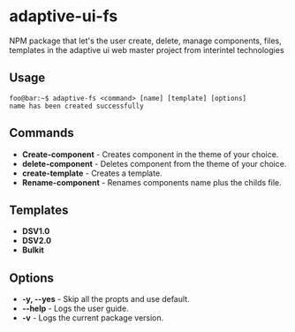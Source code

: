 # adaptive-ui-fs
NPM package that let's the user create, delete, manage  components, files, templates in the adaptive ui web master project from interintel technologies 

## Usage
```console
foo@bar:~$ adaptive-fs <command> [name] [template] [options]
name has been created successfully
```

## Commands
- **Create-component** - Creates component in the theme of your choice.
- **delete-component** - Deletes component from the theme of your choice.
- **create-template**  - Creates a template.
- **Rename-component** - Renames components name plus the childs file.

## Templates
- **DSV1.0**
- **DSV2.0**
- **Bulkit**

## Options
- **-y, --yes** - Skip all the propts and use default.
- **--help**    - Logs the user guide.
- **-v**        - Logs the current package version.
